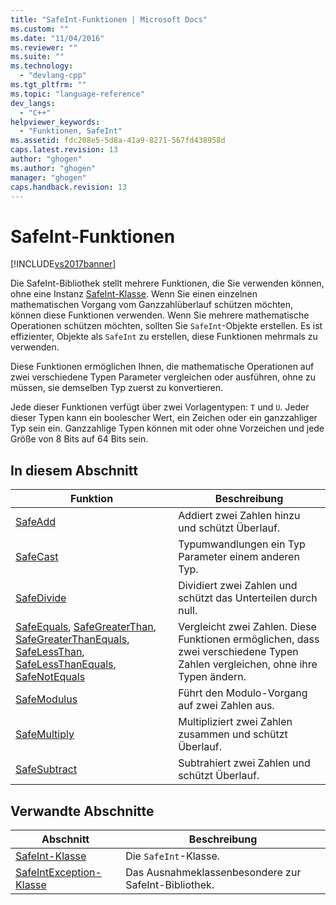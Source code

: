 ```yaml
---
title: "SafeInt-Funktionen | Microsoft Docs"
ms.custom: ""
ms.date: "11/04/2016"
ms.reviewer: ""
ms.suite: ""
ms.technology: 
  - "devlang-cpp"
ms.tgt_pltfrm: ""
ms.topic: "language-reference"
dev_langs: 
  - "C++"
helpviewer_keywords: 
  - "Funktionen, SafeInt"
ms.assetid: fdc208e5-5d8a-41a9-8271-567fd438958d
caps.latest.revision: 13
author: "ghogen"
ms.author: "ghogen"
manager: "ghogen"
caps.handback.revision: 13
---
```

# SafeInt-Funktionen
[!INCLUDE[vs2017banner](../assembler/inline/includes/vs2017banner.md)]

Die SafeInt\-Bibliothek stellt mehrere Funktionen, die Sie verwenden können, ohne eine Instanz [SafeInt\-Klasse](../windows/safeint-class.md).  Wenn Sie einen einzelnen mathematischen Vorgang vom Ganzzahlüberlauf schützen möchten, können diese Funktionen verwenden.  Wenn Sie mehrere mathematische Operationen schützen möchten, sollten Sie `SafeInt`\-Objekte erstellen.  Es ist effizienter, Objekte als `SafeInt` zu erstellen, diese Funktionen mehrmals zu verwenden.  
  
 Diese Funktionen ermöglichen Ihnen, die mathematische Operationen auf zwei verschiedene Typen Parameter vergleichen oder ausführen, ohne zu müssen, sie demselben Typ zuerst zu konvertieren.  
  
 Jede dieser Funktionen verfügt über zwei Vorlagentypen: `T` und `U`.  Jeder dieser Typen kann ein boolescher Wert, ein Zeichen oder ein ganzzahliger Typ sein ein.  Ganzzahlige Typen können mit oder ohne Vorzeichen und jede Größe von 8 Bits auf 64 Bits sein.  
  
## In diesem Abschnitt  
  
|Funktion|**Beschreibung**|  
|--------------|----------------------|  
|[SafeAdd](../windows/safeadd.md)|Addiert zwei Zahlen hinzu und schützt Überlauf.|  
|[SafeCast](../windows/safecast.md)|Typumwandlungen ein Typ Parameter einem anderen Typ.|  
|[SafeDivide](../windows/safedivide.md)|Dividiert zwei Zahlen und schützt das Unterteilen durch null.|  
|[SafeEquals](../windows/safeequals.md), [SafeGreaterThan](../windows/safegreaterthan.md), [SafeGreaterThanEquals](../windows/safegreaterthanequals.md), [SafeLessThan](../windows/safelessthan.md), [SafeLessThanEquals](../windows/safelessthanequals.md), [SafeNotEquals](../windows/safenotequals.md)|Vergleicht zwei Zahlen.  Diese Funktionen ermöglichen, dass zwei verschiedene Typen Zahlen vergleichen, ohne ihre Typen ändern.|  
|[SafeModulus](../windows/safemodulus.md)|Führt den Modulo\-Vorgang auf zwei Zahlen aus.|  
|[SafeMultiply](../windows/safemultiply.md)|Multipliziert zwei Zahlen zusammen und schützt Überlauf.|  
|[SafeSubtract](../windows/safesubtract.md)|Subtrahiert zwei Zahlen und schützt Überlauf.|  
  
## Verwandte Abschnitte  
  
|Abschnitt|**Beschreibung**|  
|---------------|----------------------|  
|[SafeInt\-Klasse](../windows/safeint-class.md)|Die `SafeInt`\-Klasse.|  
|[SafeIntException\-Klasse](../windows/safeintexception-class.md)|Das Ausnahmeklassenbesondere zur SafeInt\-Bibliothek.|
